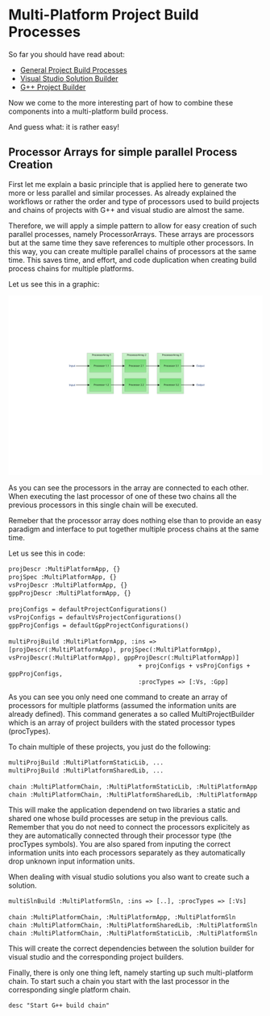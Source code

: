 Multi-Platform Project Build Processes
======================================

So far you should have read about:

- [General Project Build Processes](file.projects.html)
- [Visual Studio Solution Builder](file.visual_studio.html)
- [G++ Project Builder](file.gpp.html)

Now we come to the more interesting part of how to combine these components into a multi-platform build process.

And guess what: it is rather easy!

Processor Arrays for simple parallel Process Creation
-----------------------------------------------------

First let me explain a basic principle that is applied here to generate two more or less parallel and similar processes.
As already explained the workflows or rather the order and type of processors used to build projects and chains of projects
with G++ and visual studio are almost the same.

Therefore, we will apply a simple pattern to allow for easy creation of such parallel processes, namely ProcessorArrays.
These arrays are processors but at the same time they save references to multiple other processors. In this way, you can create
multiple parallel chains of processors at the same time. This saves time, and effort, and code duplication when creating build
process chains for multiple platforms.

Let us see this in a graphic:

![Example of a processor array chain with 3 consecutive processors in each process](images/basic_processor_arrays.svg)

As you can see the processors in the array are connected to each other. When executing the last processor of one of these two chains
all the previous processors in this single chain will be executed.

Remeber that the processor array does nothing else than to provide an easy paradigm and interface to put together multiple process
chains at the same time.

Let us see this in code:

    projDescr :MultiPlatformApp, {}
    projSpec :MultiPlatformApp, {}
    vsProjDescr :MultiPlatformApp, {}
    gppProjDescr :MultiPlatformApp, {}
    
    projConfigs = defaultProjectConfigurations() 
    vsProjConfigs = defaultVsProjectConfigurations()
    gppProjConfigs = defaultGppProjectConfigurations()
    
    multiProjBuild :MultiPlatformApp, :ins => [projDescr(:MultiPlatformApp), projSpec(:MultiPlatformApp), vsProjDescr(:MultiPlatformApp), gppProjDescr(:MultiPlatformApp)]
                                        + projConfigs + vsProjConfigs + gppProjConfigs,
                                        :procTypes => [:Vs, :Gpp]
                                        
As you can see you only need one command to create an array of processors for multiple platforms (assumed the information units are already defined).
This command generates a so called MultiProjectBuilder which is an array of project builders with the stated processor types (procTypes).

To chain multiple of these projects, you just do the following:

    multiProjBuild :MultiPlatformStaticLib, ...
    multiProjBuild :MultiPlatformSharedLib, ...
    
    chain :MultiPlatformChain, :MultiPlatformStaticLib, :MultiPlatformApp
    chain :MultiPlatformChain, :MultiPlatformSharedLib, :MultiPlatformApp
    
This will make the application dependend on two libraries a static and shared one whose build processes are setup in the previous calls. Remember that you
do not need to connect the processors explicitely as they are automatically connected through their processor type (the procTypes symbols). You are also
spared from inputing the correct information units into each processors separately as they automatically drop unknown input information units.

When dealing with visual studio solutions you also want to create such a solution.

    multiSlnBuild :MultiPlatformSln, :ins => [..], :procTypes => [:Vs]
    
    chain :MultiPlatformChain, :MultiPlatformApp, :MultiPlatformSln
    chain :MultiPlatformChain, :MultiPlatformSharedLib, :MultiPlatformSln
    chain :MultiPlatformChain, :MultiPlatformStaticLib, :MultiPlatformSln
    
This will create the correct dependencies between the solution builder for visual studio and the corresponding project builders.

Finally, there is only one thing left, namely starting up such multi-platform chain. To start such a chain you start with the last processor in the
corresponding single platform chain.

    desc "Start G++ build chain"
    
